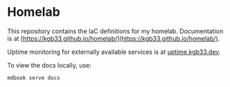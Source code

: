 # Homelab 

This repository contains the IaC definitions for my homelab. Documentation is
at [https://kgb33.github.io/homelab/](https://kgb33.github.io/homelab/).

Uptime monitoring for externally available services is at
[uptime.kgb33.dev](https://uptime.kgb33.dev/status/all).

To view the docs locally, use:

```bash
mdbook serve docs
```
